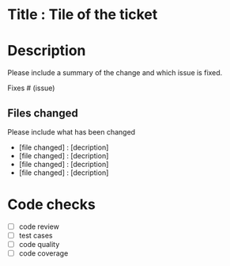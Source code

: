 # Title : Tile of the ticket


# Description

Please include a summary of the change and which issue is fixed.

Fixes # (issue)

## Files changed

Please include what has been changed
- [file changed] : [decription]
- [file changed] : [decription]
- [file changed] : [decription]
- [file changed] : [decription]

# Code checks
- [ ] code review
- [ ] test cases
- [ ] code quality
- [ ] code coverage
